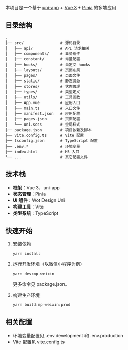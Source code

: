本项目是一个基于 [uni-app](https://uniapp.dcloud.io/) + [Vue 3](https://vuejs.org/) + [Pinia](https://pinia.vuejs.org/) 的多端应用

## 目录结构

```
.
├── src/                # 源码目录
│   ├── api/            # API 请求相关
│   ├── components/     # 业务组件
│   ├── constant/       # 常量配置
│   ├── hooks/          # 自定义 hooks
│   ├── layouts/        # 页面布局
│   ├── pages/          # 页面文件
│   ├── static/         # 静态资源
│   ├── stores/         # 状态管理
│   ├── types/          # 类型定义
│   ├── utils/          # 工具函数
│   ├── App.vue         # 应用入口
│   ├── main.ts         # 入口文件
│   ├── manifest.json   # 应用配置
│   ├── pages.json      # 页面配置
│   └── uni.scss        # 全局样式
├── package.json        # 项目依赖及脚本
├── vite.config.ts      # Vite 配置
├── tsconfig.json       # TypeScript 配置
├── .env.*              # 环境变量
├── index.html          # H5 入口
└── ...                 # 其它配置文件
```

## 技术栈

- **框架**：Vue 3、uni-app
- **状态管理**：Pinia
- **UI 组件**：Wot Design Uni
- **构建工具**：Vite
- **类型系统**：TypeScript

## 快速开始

1. 安装依赖

   ```sh
   yarn install
   ```

2. 运行开发环境（以微信小程序为例）

   ```sh
   yarn dev:mp-weixin
   ```

   更多命令见 package.json。

3. 构建生产环境

   ```sh
   yarn build:mp-weixin:prod
   ```

## 相关配置

- 环境变量配置见 .env.development 和 .env.production
- Vite 配置见 vite.config.ts
